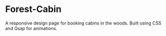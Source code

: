 # Forest-Cabin
A responsive design page for booking cabins in the woods. 
Built using CSS and Gsap for animations.
